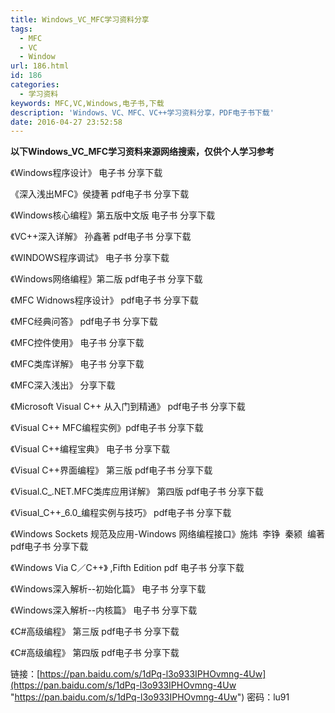 ```yaml
---
title: Windows_VC_MFC学习资料分享
tags:
  - MFC
  - VC
  - Window
url: 186.html
id: 186
categories:
  - 学习资料
keywords: MFC,VC,Windows,电子书,下载
description: 'Windows、VC、MFC、VC++学习资料分享，PDF电子书下载'
date: 2016-04-27 23:52:58
---
```


**以下Windows\_VC\_MFC学习资料来源网络搜索，仅供个人学习参考**

《Windows程序设计》 电子书 分享下载

《深入浅出MFC》侯捷著 pdf电子书 分享下载

《Windows核心编程》第五版中文版 电子书 分享下载

《VC++深入详解》 孙鑫著 pdf电子书 分享下载

《WINDOWS程序调试》 电子书 分享下载

《Windows网络编程》第二版 pdf电子书 分享下载

《MFC Widnows程序设计》 pdf电子书 分享下载

《MFC经典问答》 pdf电子书 分享下载

《MFC控件使用》 电子书 分享下载

《MFC类库详解》 电子书 分享下载

《MFC深入浅出》 分享下载

《Microsoft Visual C++ 从入门到精通》 pdf电子书 分享下载

《Visual C++ MFC编程实例》pdf电子书 分享下载

《Visual C++编程宝典》 电子书 分享下载

《Visual C++界面编程》 第三版 pdf电子书 分享下载

《Visual.C_.NET.MFC类库应用详解》 第四版 pdf电子书 分享下载

《Visual\_C++\_6.0_编程实例与技巧》 pdf电子书 分享下载

《Windows Sockets 规范及应用-Windows 网络编程接口》施炜  李铮  秦颍  编著 pdf电子书 分享下载

《Windows Via C／C++》 ,Fifth Edition pdf 电子书 分享下载

《Windows深入解析--初始化篇》 电子书 分享下载

《Windows深入解析--内核篇》 电子书 分享下载

《C#高级编程》 第三版 pdf电子书 分享下载

《C#高级编程》 第四版 pdf电子书 分享下载

  

链接：[https://pan.baidu.com/s/1dPq-l3o933IPHOvmng-4Uw](https://pan.baidu.com/s/1dPq-l3o933IPHOvmng-4Uw "https://pan.baidu.com/s/1dPq-l3o933IPHOvmng-4Uw") 密码：lu91
